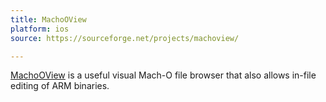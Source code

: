 ```yaml
---
title: MachoOView
platform: ios
source: https://sourceforge.net/projects/machoview/

---
```


[MachoOView](https://sourceforge.net/projects/machoview/ "MachOView") is a useful visual Mach-O file browser that also allows in-file editing of ARM binaries.
